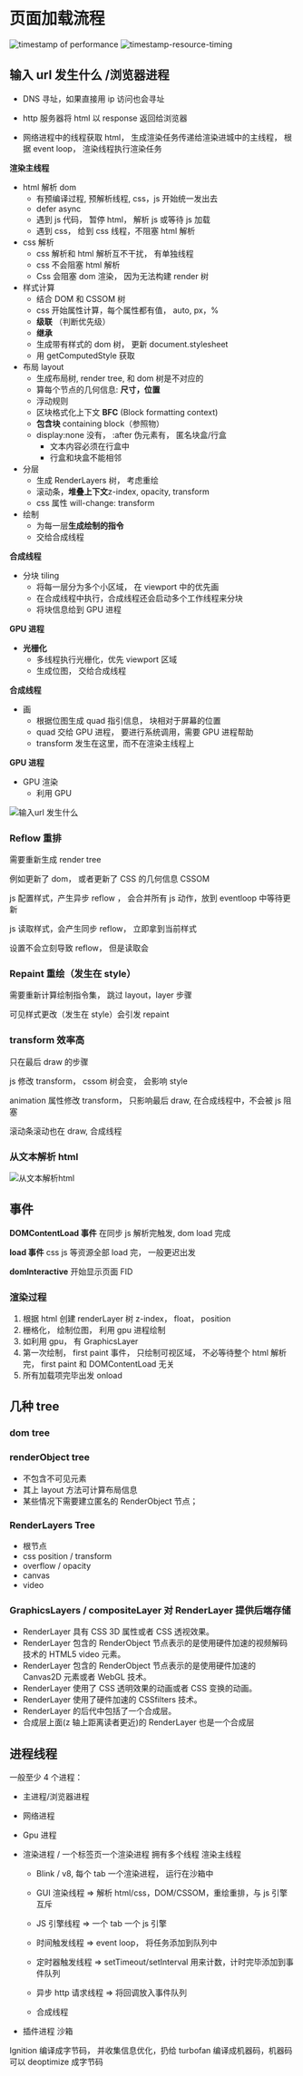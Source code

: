 # 页面加载流程

![timestamp of performance](/images/timestamp-diagram.svg)
![timestamp-resource-timing](/images/timestamp-resource-timing.svg)

## 输入 url 发生什么 /浏览器进程

- DNS 寻址，如果直接用 ip 访问也会寻址

- http 服务器将 html 以 response 返回给浏览器

- 网络进程中的线程获取 html， 生成渲染任务传递给渲染进城中的主线程，
  根据 event loop， 渲染线程执行渲染任务

**渲染主线程**

- html 解析 dom
  - 有预编译过程, 预解析线程, css，js 开始统一发出去
  - defer async
  - 遇到 js 代码， 暂停 html， 解析 js 或等待 js 加载
  - 遇到 css， 给到 css 线程，不阻塞 html 解析
- css 解析
  - css 解析和 html 解析互不干扰， 有单独线程
  - css 不会阻塞 html 解析
  - Css 会阻塞 dom 渲染， 因为无法构建 render 树
- 样式计算
  - 结合 DOM 和 CSSOM 树
  - css 开始属性计算，每个属性都有值， auto, px，%
  - **级联** （判断优先级）
  - **继承**
  - 生成带有样式的 dom 树， 更新 document.stylesheet
  - 用 getComputedStyle 获取
- 布局 layout
  - 生成布局树, render tree, 和 dom 树是不对应的
  - 算每个节点的几何信息: **尺寸，位置**
  - 浮动规则
  - 区块格式化上下文 **BFC** (Block formatting context)
  - **包含块** containing block（参照物）
  - display:none 没有， :after 伪元素有， 匿名块盒/行盒
    - 文本内容必须在行盒中
    - 行盒和块盒不能相邻
- 分层
  - 生成 RenderLayers 树， 考虑重绘
  - 滚动条，**堆叠上下文**z-index, opacity, transform
  - css 属性 will-change: transform
- 绘制
  - 为每一层**生成绘制的指令**
  - 交给合成线程

**合成线程**

- 分块 tiling
  - 将每一层分为多个小区域， 在 viewport 中的优先画
  - 在合成线程中执行，合成线程还会启动多个工作线程来分块
  - 将块信息给到 GPU 进程

**GPU 进程**

- **光栅化**
  - 多线程执行光栅化，优先 viewport 区域
  - 生成位图， 交给合成线程

**合成线程**

- 画
  - 根据位图生成 quad 指引信息， 块相对于屏幕的位置
  - quad 交给 GPU 进程， 要进行系统调用，需要 GPU 进程帮助
  - transform 发生在这里，而不在渲染主线程上

**GPU 进程**

- GPU 渲染
  - 利用 GPU

![输入url 发生什么](/images/browser-url.png)

### Reflow 重排

需要重新生成 render tree

例如更新了 dom， 或者更新了 CSS 的几何信息 CSSOM

js 配置样式，产生异步 reflow ， 会合并所有 js 动作，放到 eventloop 中等待更新

js 读取样式，会产生同步 reflow， 立即拿到当前样式

设置不会立刻导致 reflow， 但是读取会

### Repaint 重绘（发生在 style）

需要重新计算绘制指令集， 跳过 layout，layer 步骤

可见样式更改（发生在 style）会引发 repaint

### transform 效率高

只在最后 draw 的步骤

js 修改 transform， cssom 树会变， 会影响 style

animation 属性修改 transform， 只影响最后 draw, 在合成线程中，不会被 js 阻塞

滚动条滚动也在 draw, 合成线程

### 从文本解析 html

![从文本解析html](/images/从文本解析html.png)

## 事件

**DOMContentLoad 事件** 在同步 js 解析完触发, dom load 完成

**load 事件** css js 等资源全部 load 完， 一般更迟出发

**domInteractive** 开始显示页面 FID

### 渲染过程

1.  根据 html 创建 renderLayer 树 z-index， float， position
2.  栅格化， 绘制位图， 利用 gpu 进程绘制
3.  如利用 gpu， 有 GraphicsLayer
4.  第一次绘制， first paint 事件， 只绘制可视区域， 不必等待整个 html 解析完，
    first paint 和 DOMContentLoad 无关
5.  所有加载项完毕出发 onload

## 几种 tree

### dom tree

### renderObject tree

- 不包含不可见元素
- 其上 layout 方法可计算布局信息
- 某些情况下需要建立匿名的 RenderObject 节点；

### RenderLayers Tree

- 根节点
- css position / transform
- overflow / opacity
- canvas
- video

### GraphicsLayers / compositeLayer 对 RenderLayer 提供后端存储

- RenderLayer 具有 CSS 3D 属性或者 CSS 透视效果。
- RenderLayer 包含的 RenderObject 节点表示的是使用硬件加速的视频解码技术的 HTML5 video 元素。
- RenderLayer 包含的 RenderObject 节点表示的是使用硬件加速的 Canvas2D 元素或者 WebGL 技术。
- RenderLayer 使用了 CSS 透明效果的动画或者 CSS 变换的动画。
- RenderLayer 使用了硬件加速的 CSSfilters 技术。
- RenderLayer 的后代中包括了一个合成层。
- 合成层上面(z 轴上距离读者更近)的 RenderLayer 也是一个合成层

## 进程线程

一般至少 4 个进程：

- 主进程/浏览器进程
- 网络进程
- Gpu 进程
- 渲染进程 / 一个标签页一个渲染进程
  拥有多个线程 渲染主线程

  - Blink / v8, 每个 tab 一个渲染进程， 运行在沙箱中

  - GUI 渲染线程 => 解析 html/css，DOM/CSSOM，重绘重排，与 js 引擎互斥
  - JS 引擎线程 => 一个 tab 一个 js 引擎
  - 时间触发线程 => event loop， 将任务添加到队列中
  - 定时器触发线程 => setTimeout/setInterval 用来计数，计时完毕添加到事件队列
  - 异步 http 请求线程 => 将回调放入事件队列
  - 合成线程

- 插件进程 沙箱

Ignition 编译成字节码， 并收集信息优化，扔给 turbofan 编译成机器码，机器码可以 deoptimize 成字节码
